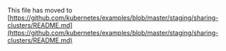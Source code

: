 This file has moved to [https://github.com/kubernetes/examples/blob/master/staging/sharing-clusters/README.md](https://github.com/kubernetes/examples/blob/master/staging/sharing-clusters/README.md)
